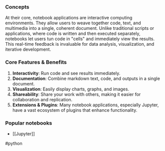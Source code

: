 ### Concepts

At their core, notebook applications are interactive computing environments. They allow users to weave together code, text, and multimedia into a single, coherent document. Unlike traditional scripts or applications, where code is written and then executed separately, notebooks let users tun code in "cells" and immediately view the results. This real-time feedback is invaluable for data analysis, visualization, and iterative development.

### Core Features & Benefits

1. **Interactivity**: Run code and see results immediately.
2. **Documentation**: Combine markdown text, code, and outputs in a single document.
3. **Visualization**: Easily display charts, graphs, and images.
4. **Shareability**: Share your work with others, making it easier for collaboration and replication.
5. **Extensions & Plugins**: Many notebook applications, especially Jupyter, have a vast ecosystem of plugins that enhance functionality.

### Popular notebooks

* [[Jupyter]]

#python 